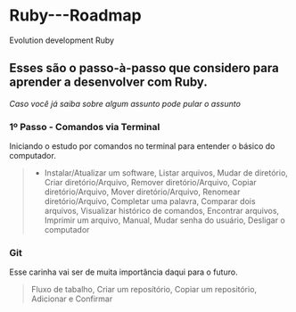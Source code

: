 # Ruby---Roadmap
Evolution development Ruby

## Esses são o passo-à-passo que considero para aprender a desenvolver com Ruby.
_Caso você já saiba sobre algum assunto pode pular o assunto_

### 1º Passo - Comandos via Terminal
Iniciando o estudo por comandos no terminal para entender o básico do computador.

> * Instalar/Atualizar um software, Listar arquivos, Mudar de diretório, Criar diretório/Arquivo,
> Remover diretório/Arquivo, Copiar diretório/Arquivo, Mover diretório/Arquivo,
> Renomear diretório/Arquivo, Completar uma palavra, Comparar dois arquivos, Visualizar histórico de comandos,
> Encontrar arquivos, Imprimir um arquivo, Manual, Mudar senha do usuário, Desligar o computador 

### Git
Esse carinha vai ser de muita importância daqui para o futuro.
> Fluxo de tabalho, Criar um reposítório, Copiar um repositório, Adicionar e Confirmar
